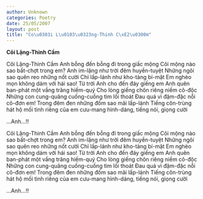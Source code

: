 ```yaml
---
author: Unknown
categories: Poetry
date: 25/05/2007
layout: post
title: "Co\u0303i L\u0103\u0323ng-Thinh C\xE2\u0300m"
---
```


**Cõi Lặng-Thinh Cầm**

Cõi Lặng-Thinh Cầm
Anh bỗng đến bỗng đi trong giấc mộng
Cõi mộng nào sao bất-chợt trong em?
Anh im-lặng như trời đêm huyền-tuyệt
Những ngôi sao quên reo những nốt cười
Chỉ lấp-lánh như kho-tàng bí-mật
Em nghèo mọn không dám với hái sao!
Từ trời Anh cho đến đáy giếng em
Anh quên ban-phát một vầng trăng hiếm-quý
Cho lòng giếng chôn riêng niềm cô-độc
Những con cung-quăng cuống-cuồng tìm lối thoát
Đau quá vì đậm-đặc nỗi cô-đơn em!
Trong đêm đen những đốm sao mãi lấp-lánh
Tiếng côn-trùng hát hộ mối tình riêng
của em
cưu-mang
hình-dáng, tiếng nói, giọng cười

...Anh...!!

Cõi Lặng-Thinh Cầm
Anh bỗng đến bỗng đi trong giấc mộng
Cõi mộng nào sao bất-chợt trong em?
Anh im-lặng như trời đêm huyền-tuyệt
Những ngôi sao quên reo những nốt cười
Chỉ lấp-lánh như kho-tàng bí-mật
Em nghèo mọn không dám với hái sao!
Từ trời Anh cho đến đáy giếng em
Anh quên ban-phát một vầng trăng hiếm-quý
Cho lòng giếng chôn riêng niềm cô-độc
Những con cung-quăng cuống-cuồng tìm lối thoát
Đau quá vì đậm-đặc nỗi cô-đơn em!
Trong đêm đen những đốm sao mãi lấp-lánh
Tiếng côn-trùng hát hộ mối tình riêng
của em
cưu-mang
hình-dáng, tiếng nói, giọng cười

...Anh...!!
